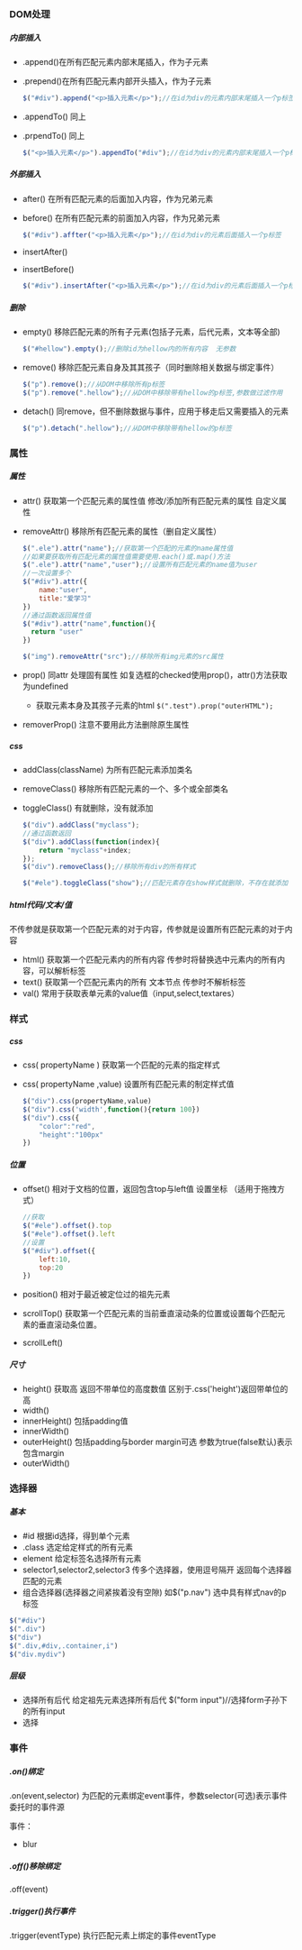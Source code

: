### DOM处理

##### 内部插入

* .append()在所有匹配元素内部末尾插入，作为子元素

* .prepend()在所有匹配元素内部开头插入，作为子元素

  ~~~javascript
  $("#div").append("<p>插入元素</p>");//在id为div的元素内部末尾插入一个p标签
  ~~~

* .appendTo()  同上

* .prpendTo() 同上

  ~~~javascript
  $("<p>插入元素</p>").appendTo("#div");//在id为div的元素内部末尾插入一个p标签
  ~~~

##### 外部插入

* after()  在所有匹配元素的后面加入内容，作为兄弟元素

* before()  在所有匹配元素的前面加入内容，作为兄弟元素

  ~~~javascript
  $("#div").affter("<p>插入元素</p>");//在id为div的元素后面插入一个p标签
  ~~~

* insertAfter()

* insertBefore()

  ~~~javascript
  $("#div").insertAfter("<p>插入元素</p>");//在id为div的元素后面插入一个p标签
  ~~~

##### 删除

* empty()  移除匹配元素的所有子元素(包括子元素，后代元素，文本等全部)

  ~~~javascript
  $("#hellow").empty();//删除id为hellow内的所有内容  无参数
  ~~~

* remove()  移除匹配元素自身及其其孩子（同时删除相关数据与绑定事件）

  ~~~javascript
  $("p").remove();//从DOM中移除所有p标签
  $("p").remove(".hellow");//从DOM中移除带有hellow的p标签,参数做过滤作用
  ~~~

* detach() 同remove，但不删除数据与事件，应用于移走后又需要插入的元素

  ~~~javascript
  $("p").detach(".hellow");//从DOM中移除带有hellow的p标签
  ~~~

### 属性

##### 属性

* attr() 获取第一个匹配元素的属性值  修改/添加所有匹配元素的属性  自定义属性

* removeAttr()  移除所有匹配元素的属性（删自定义属性）

  ~~~javascript
  $(".ele").attr("name");//获取第一个匹配的元素的name属性值
  //如果要获取所有匹配元素的属性值需要使用.each()或.map()方法
  $(".ele").attr("name","user");//设置所有匹配元素的name值为user
  //一次设置多个
  $("#div").attr({
      name:"user",
      title:"爱学习"
  })
  //通过函数返回属性值
  $("#div").attr("name",function(){
  	return "user"
  })
  ~~~

  ~~~javascript
  $("img").removeAttr("src");//移除所有img元素的src属性
  ~~~

* prop() 同attr  处理固有属性  如复选框的checked使用prop()，attr()方法获取为undefined

  * 获取元素本身及其孩子元素的html `$(".test").prop("outerHTML");`

* removerProp()  注意不要用此方法删除原生属性

##### css

* addClass(className)  为所有匹配元素添加类名

* removeClass()   移除所有匹配元素的一个、多个或全部类名

* toggleClass()  有就删除，没有就添加

  ~~~javascript
  $("div").addClass("myclass");
  //通过函数返回
  $("div").addClass(function(index){
      return "myclass"+index;
  });
  $("div").removeClass();//移除所有div的所有样式
  
  $("#ele").toggleClass("show");//匹配元素存在show样式就删除，不存在就添加
  ~~~

##### html代码/文本/值

不传参就是获取第一个匹配元素的对于内容，传参就是设置所有匹配元素的对于内容

* html()  获取第一个匹配元素内的所有内容   传参时将替换选中元素内的所有内容，可以解析标签
* text()  获取第一个匹配元素内的所有 文本节点  传参时不解析标签
* val()  常用于获取表单元素的value值（input,select,textares）

### 样式

##### css

* css(  propertyName ) 获取第一个匹配的元素的指定样式

* css(  propertyName ,value) 设置所有匹配元素的制定样式值

  ~~~javascript
  $("div").css(propertyName,value)
  $("div").css('width',function(){return 100})
  $("div").css({
      "color":"red",
      "height":"100px"
  })
  ~~~

##### 位置

* offset() 相对于文档的位置，返回包含top与left值  设置坐标  （适用于拖拽方式）

  ~~~javascript
  //获取
  $("#ele").offset().top
  $("#ele").offset().left
  //设置
  $("#div").offset({
      left:10,
      top:20
  })
  ~~~

* position()  相对于最近被定位过的祖先元素

* scrollTop()  获取第一个匹配元素的当前垂直滚动条的位置或设置每个匹配元素的垂直滚动条位置。

* scrollLeft()

##### 尺寸

* height()  获取高  返回不带单位的高度数值   区别于.css('height')返回带单位的高
* width()
* innerHeight()  包括padding值
* innerWidth()
* outerHeight()  包括padding与border  margin可选  参数为true(false默认)表示包含margin
* outerWidth()

### 选择器

##### 基本

* #id  根据id选择，得到单个元素
* .class  选定给定样式的所有元素
* element   给定标签名选择所有元素  
* selector1,selector2,selector3  传多个选择器，使用逗号隔开   返回每个选择器匹配的元素
* 组合选择器(选择器之间紧挨着没有空隙)   如$("p.nav")  选中具有样式nav的p标签

~~~javascript
$("#div")
$(".div")
$("div")
$(".div,#div,.container,i")
$("div.mydiv")
~~~

##### 层级

* 选择所有后代   给定祖先元素选择所有后代     $("form input")//选择form子孙下的所有input
* 选择

### 事件

##### .on()绑定

.on(event,selector)  为匹配的元素绑定event事件，参数selector(可选)表示事件委托时的事件源

事件：

* blur

##### .off()移除绑定

.off(event)

##### .trigger()执行事件

.trigger(eventType)  执行匹配元素上绑定的事件eventType

